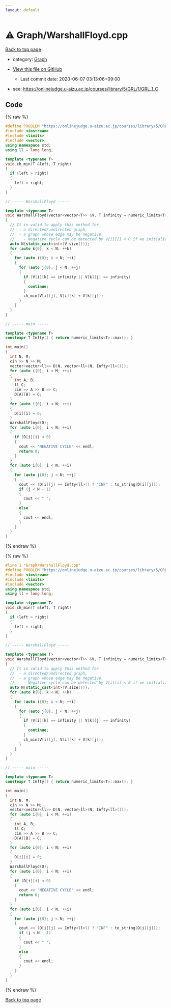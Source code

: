 ```yaml
---
layout: default
---
```


<!-- mathjax config similar to math.stackexchange -->
<script type="text/javascript" async
  src="https://cdnjs.cloudflare.com/ajax/libs/mathjax/2.7.5/MathJax.js?config=TeX-MML-AM_CHTML">
</script>
<script type="text/x-mathjax-config">
  MathJax.Hub.Config({
    TeX: { equationNumbers: { autoNumber: "AMS" }},
    tex2jax: {
      inlineMath: [ ['$','$'] ],
      processEscapes: true
    },
    "HTML-CSS": { matchFontHeight: false },
    displayAlign: "left",
    displayIndent: "2em"
  });
</script>

<script type="text/javascript" src="https://cdnjs.cloudflare.com/ajax/libs/jquery/3.4.1/jquery.min.js"></script>
<script src="https://cdn.jsdelivr.net/npm/jquery-balloon-js@1.1.2/jquery.balloon.min.js" integrity="sha256-ZEYs9VrgAeNuPvs15E39OsyOJaIkXEEt10fzxJ20+2I=" crossorigin="anonymous"></script>
<script type="text/javascript" src="../../assets/js/copy-button.js"></script>
<link rel="stylesheet" href="../../assets/css/copy-button.css" />


# :warning: Graph/WarshallFloyd.cpp

<a href="../../index.html">Back to top page</a>

* category: <a href="../../index.html#4cdbd2bafa8193091ba09509cedf94fd">Graph</a>
* <a href="{{ site.github.repository_url }}/blob/master/Graph/WarshallFloyd.cpp">View this file on GitHub</a>
    - Last commit date: 2020-06-07 03:13:06+09:00


* see: <a href="https://onlinejudge.u-aizu.ac.jp/courses/library/5/GRL/1/GRL_1_C">https://onlinejudge.u-aizu.ac.jp/courses/library/5/GRL/1/GRL_1_C</a>


## Code

<a id="unbundled"></a>
{% raw %}
```cpp
#define PROBLEM "https://onlinejudge.u-aizu.ac.jp/courses/library/5/GRL/1/GRL_1_C"
#include <iostream>
#include <limits>
#include <vector>
using namespace std;
using ll = long long;

template <typename T>
void ch_min(T &left, T right)
{
  if (left > right)
  {
    left = right;
  }
}

// ----- WarshallFloyd -----

template <typename T>
void WarshallFloyd(vector<vector<T>> &V, T infinity = numeric_limits<T>::max())
{
  // It is valid to apply this method for
  //  - a directed/undirected graph,
  //  - a graph whose edge may be negative.
  //    - Negative cycle can be detected by V[i][i] < 0 if we initialize V[i][i] = 0.
  auto N{static_cast<int>(V.size())};
  for (auto k{0}; k < N; ++k)
  {
    for (auto i{0}; i < N; ++i)
    {
      for (auto j{0}; j < N; ++j)
      {
        if (V[i][k] == infinity || V[k][j] == infinity)
        {
          continue;
        }
        ch_min(V[i][j], V[i][k] + V[k][j]);
      }
    }
  }
}

// ----- main -----

template <typename T>
constexpr T Infty() { return numeric_limits<T>::max(); }

int main()
{
  int N, M;
  cin >> N >> M;
  vector<vector<ll>> D(N, vector<ll>(N, Infty<ll>()));
  for (auto i{0}; i < M; ++i)
  {
    int A, B;
    ll C;
    cin >> A >> B >> C;
    D[A][B] = C;
  }
  for (auto i{0}; i < N; ++i)
  {
    D[i][i] = 0;
  }
  WarshallFloyd(D);
  for (auto i{0}; i < N; ++i)
  {
    if (D[i][i] < 0)
    {
      cout << "NEGATIVE CYCLE" << endl;
      return 0;
    }
  }
  for (auto i{0}; i < N; ++i)
  {
    for (auto j{0}; j < N; ++j)
    {
      cout << (D[i][j] == Infty<ll>() ? "INF" : to_string(D[i][j]));
      if (j < N - 1)
      {
        cout << " ";
      }
      else
      {
        cout << endl;
      }
    }
  }
}

```
{% endraw %}

<a id="bundled"></a>
{% raw %}
```cpp
#line 1 "Graph/WarshallFloyd.cpp"
#define PROBLEM "https://onlinejudge.u-aizu.ac.jp/courses/library/5/GRL/1/GRL_1_C"
#include <iostream>
#include <limits>
#include <vector>
using namespace std;
using ll = long long;

template <typename T>
void ch_min(T &left, T right)
{
  if (left > right)
  {
    left = right;
  }
}

// ----- WarshallFloyd -----

template <typename T>
void WarshallFloyd(vector<vector<T>> &V, T infinity = numeric_limits<T>::max())
{
  // It is valid to apply this method for
  //  - a directed/undirected graph,
  //  - a graph whose edge may be negative.
  //    - Negative cycle can be detected by V[i][i] < 0 if we initialize V[i][i] = 0.
  auto N{static_cast<int>(V.size())};
  for (auto k{0}; k < N; ++k)
  {
    for (auto i{0}; i < N; ++i)
    {
      for (auto j{0}; j < N; ++j)
      {
        if (V[i][k] == infinity || V[k][j] == infinity)
        {
          continue;
        }
        ch_min(V[i][j], V[i][k] + V[k][j]);
      }
    }
  }
}

// ----- main -----

template <typename T>
constexpr T Infty() { return numeric_limits<T>::max(); }

int main()
{
  int N, M;
  cin >> N >> M;
  vector<vector<ll>> D(N, vector<ll>(N, Infty<ll>()));
  for (auto i{0}; i < M; ++i)
  {
    int A, B;
    ll C;
    cin >> A >> B >> C;
    D[A][B] = C;
  }
  for (auto i{0}; i < N; ++i)
  {
    D[i][i] = 0;
  }
  WarshallFloyd(D);
  for (auto i{0}; i < N; ++i)
  {
    if (D[i][i] < 0)
    {
      cout << "NEGATIVE CYCLE" << endl;
      return 0;
    }
  }
  for (auto i{0}; i < N; ++i)
  {
    for (auto j{0}; j < N; ++j)
    {
      cout << (D[i][j] == Infty<ll>() ? "INF" : to_string(D[i][j]));
      if (j < N - 1)
      {
        cout << " ";
      }
      else
      {
        cout << endl;
      }
    }
  }
}

```
{% endraw %}

<a href="../../index.html">Back to top page</a>


